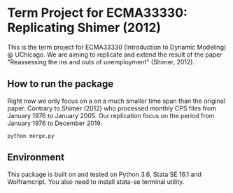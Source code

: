 # Term Project for ECMA33330: Replicating Shimer (2012)

This is the term project for ECMA33330 (Introduction to Dynamic Modeling) @ UChicago. We are aiming to replicate and extend the result of the paper "Reassessing the ins and outs of unemployment" (Shimer, 2012).

## How to run the package
Right now we only focus on a on a much smaller time span than the original paper. Contrary to Shimer (2012) who processed monthly CPS files from January 1976 to January 2005. Our replication focus on the period from January 1976 to December 2019. 
```
python merge.py
```

## Environment
This package is built on and tested on Python 3.6, Stata SE 16.1 and Wolframcript. You also need to install stata-se terminal utility.
